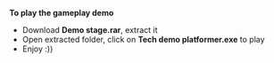 **To play the gameplay demo**
- Download **Demo stage.rar**, extract it
- Open extracted folder, click on **Tech demo platformer.exe** to play
- Enjoy :))
